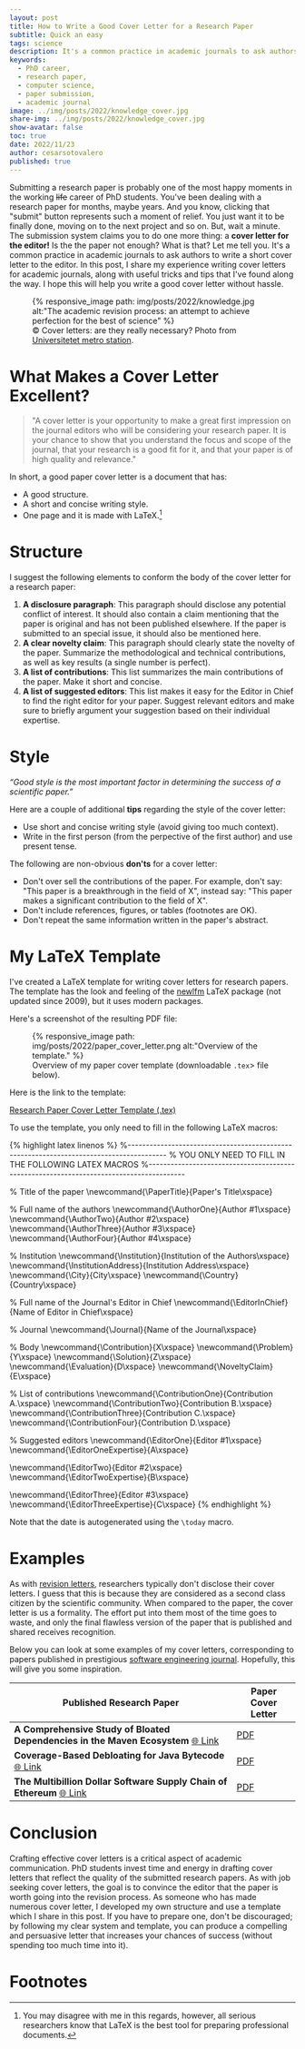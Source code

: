 ```yaml
---
layout: post
title: How to Write a Good Cover Letter for a Research Paper
subtitle: Quick an easy
tags: science
description: It's a common practice in academic journals to ask authors to write a short cover letter to the editor. In this post, I share my experience writing cover letters for academic journals, along with useful tricks and tips that I've found along the way.
keywords:
  - PhD career,
  - research paper,
  - computer science,
  - paper submission,
  - academic journal
image: ../img/posts/2022/knowledge_cover.jpg
share-img: ../img/posts/2022/knowledge_cover.jpg
show-avatar: false
toc: true
date: 2022/11/23
author: cesarsotovalero
published: true
---
```


Submitting a research paper is probably one of the most happy moments in the working ~~life~~ career of PhD students.
You've been dealing with a research paper for months, maybe years.
And you know, clicking that "submit" button represents such a moment of relief.
You just want it to be finally done, moving on to the next project and so on.
But, wait a minute.
The submission system claims you to do one more thing: a **cover letter for the editor!**
Is the the paper not enough?
What is that?
Let me tell you.
It's a common practice in academic journals to ask authors to write a short cover letter to the editor.
In this post, I share my experience writing cover letters for academic journals, along with useful tricks and tips that I've found along the way.
I hope this will help you write a good cover letter without hassle.

<figure class="jb_picture">
  {% responsive_image path: img/posts/2022/knowledge.jpg alt:"The academic revision process: an attempt to achieve perfection for the best of science" %}
  <figcaption class="stroke">
    &#169; Cover letters: are they really necessary? Photo from <a href="https://goo.gl/maps/vvZbf1x9hhrxdyaA6">Universitetet metro station</a>.
  </figcaption>
</figure>

# What Makes a Cover Letter Excellent?

> "A cover letter is your opportunity to make a great first impression on the journal editors who will be considering your research paper.
> It is your chance to show that you understand the focus and scope of the journal, that your research is a good fit for it, and that your paper is of high quality and relevance."

In short, a good paper cover letter is a document that has:

- A good structure.
- A short and concise writing style.
- One page and it is made with LaTeX.[^1]

# Structure

I suggest the following elements to conform the body of the cover letter for a research paper:

1. **A disclosure paragraph**: This paragraph should disclose any potential conflict of interest. It should also contain a claim mentioning that the paper is original and has not been published elsewhere. If the paper is submitted to an special issue, it should also be mentioned here.
2. **A clear novelty claim**: This paragraph should clearly state the novelty of the paper. Summarize the methodological and technical contributions, as well as key results (a single number is perfect).
3. **A list of contributions**: This list summarizes the main contributions of the paper. Make it short and concise.
4. **A list of suggested editors**: This list makes it easy for the Editor in Chief to find the right editor for your paper. Suggest relevant editors and make sure to briefly argument your suggestion based on their individual expertise.

# Style

<aside class="quote">
    <em>“Good style is the most important factor in determining the success of a scientific paper.”</em>
</aside>

Here are a couple of additional **tips** regarding the style of the cover letter:

- Use short and concise writing style (avoid giving too much context).
- Write in the first person (from the perpective of the first author) and use present tense.

The following are non-obvious **don'ts** for a cover letter:

- Don't over sell the contributions of the paper. For example, don't say: "This paper is a breakthrough in the field of X", instead say: "This paper makes a significant contribution to the field of X".
- Don't include references, figures, or tables (footnotes are OK).
- Don't repeat the same information written in the paper's abstract.

# My LaTeX Template

I've created a LaTeX template for writing cover letters for research papers.
The template has the look and feeling of the [newlfm](https://ctan.org/pkg/newlfm) LaTeX package (not updated since 2009), but it uses modern packages.

Here's a screenshot of the resulting PDF file:

<figure class="jb_picture">
  {% responsive_image path: img/posts/2022/paper_cover_letter.png alt:"Overview of the template." %}
  <figcaption class="stroke">
    Overview of my paper cover template (downloadable <code>.tex</code>> file below).
  </figcaption>
</figure>

Here is the link to the template:

<div class="link_button centered">
  <a class="btn btn-success" href="../files/posts/2022/Paper_Cover_Letter_Template.tex">
  <i class="fa fa-download" style="font-size:28px;color:white"></i>
  Research Paper Cover Letter Template (.tex)</a>
</div>

To use the template, you only need to fill in the following LaTeX macros:

{% highlight latex linenos %}
%----------------------------------------------------------------------------------------
%	YOU ONLY NEED TO FILL IN THE FOLLOWING LATEX MACROS
%----------------------------------------------------------------------------------------

% Title of the paper
\newcommand{\PaperTitle}{Paper's Title\xspace}

% Full name of the authors
\newcommand{\AuthorOne}{Author \#1\xspace}
\newcommand{\AuthorTwo}{Author \#2\xspace}
\newcommand{\AuthorThree}{Author \#3\xspace}
\newcommand{\AuthorFour}{Author \#4\xspace}

% Institution
\newcommand{\Institution}{Institution of the Authors\xspace}
\newcommand{\InstitutionAddress}{Institution Address\xspace}
\newcommand{\City}{City\xspace}
\newcommand{\Country}{Country\xspace}

% Full name of the Journal's Editor in Chief
\newcommand{\EditorInChief}{Name of Editor in Chief\xspace}

% Journal
\newcommand{\Journal}{Name of the Journal\xspace}

% Body
\newcommand{\Contribution}{X\xspace}
\newcommand{\Problem}{Y\xspace}
\newcommand{\Solution}{Z\xspace}
\newcommand{\Evaluation}{D\xspace}
\newcommand{\NoveltyClaim}{E\xspace}

% List of contributions
\newcommand{\ContributionOne}{Contribution A.\xspace}
\newcommand{\ContributionTwo}{Contribution B.\xspace}
\newcommand{\ContributionThree}{Contribution C.\xspace}
\newcommand{\ContributionFour}{Contribution D.\xspace}

% Suggested editors
\newcommand{\EditorOne}{Editor \#1\xspace}
\newcommand{\EditorOneExpertise}{A\xspace}

\newcommand{\EditorTwo}{Editor \#2\xspace}
\newcommand{\EditorTwoExpertise}{B\xspace}

\newcommand{\EditorThree}{Editor \#3\xspace}
\newcommand{\EditorThreeExpertise}{C\xspace}
{% endhighlight %}

Note that the date is autogenerated using the `\today` macro.

# Examples

As with [revision letters](./blog/how-to-write-a-good-revision-letter), researchers typically don't disclose their cover letters.
I guess that this is because they are considered as a second class citizen by the scientific community.
When compared to the paper, the cover letter is us a formality.
The effort put into them most of the time goes to waste, and only the final flawless version of the paper that is published and shared receives recognition.

Below you can look at some examples of my cover letters, corresponding to papers published in prestigious [software engineering journal](https://www.springer.com/journal/10664?gclid=CjwKCAjwsJ6TBhAIEiwAfl4TWBPJ7dgGi8fJhYX4kuqrVXciYhV0YTKriqi0NIWjEPv-M84TakNV5BoCz1wQAvD_BwE).
Hopefully, this will give you some inspiration.

| Published Research Paper                                                                                                                                       | Paper Cover Letter                                       |
|----------------------------------------------------------------------------------------------------------------------------------------------------------------|----------------------------------------------------------|
| **A Comprehensive Study of Bloated Dependencies in the Maven Ecosystem** [:globe_with_meridians: Link](https://link.springer.com/article/10.1007/s10664-020-09914-8) | [PDF](../files/posts/2022/DepClean_Cover_Letter.pdf)     |
| **Coverage-Based Debloating for Java Bytecode** [:globe_with_meridians: Link](https://dl.acm.org/doi/10.1145/3546948)                                                | [PDF](../files/posts/2022/JDBL_Cover_Letter.pdf)         |
| **The Multibillion Dollar Software Supply Chain of Ethereum** [:globe_with_meridians: Link](https://ieeexplore.ieee.org/document/9903894)                            | [PDF](../files/posts/2022/Multibillion_Cover_Letter.pdf) |

# Conclusion

Crafting effective cover letters is a critical aspect of academic communication.
PhD students invest time and energy in drafting cover letters that reflect the quality of the submitted research papers.
As with job seeking cover letters, the goal is to convince the editor that the paper is worth going into the revision process.
As someone who has made numerous cover letter, I developed my own structure and use a template which I share in this post.
If you have to prepare one, don't be discouraged; by following my clear system and template, you can produce a compelling and persuasive letter that increases your chances of success (without spending too much time into it).

# Footnotes

[^1]: You may disagree with me in this regards, however, all serious researchers know that LaTeX is the best tool for preparing professional documents.
